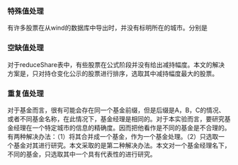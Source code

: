 ### 特殊值处理

有许多股票在从wind的数据库中导出时，并没有标明所在的城市。分别是

### 空缺值处理

对于reduceShare表中，有些股票在公式阶段并没有给出减持幅度。本文的解决方案是，只对持仓变化公示的股票进行排序，选取其中减持幅度最大的股票。

### 重复值处理

对于基金而言，很有可能会存在同一个基金前缀，但是后缀是A，B，C的情况、或者不同基金名称，在此情况下，基金经理是相同的。对于本实验而言，要研究基金经理在一个特定城市的信息的精确度。因而把他看作是不同的基金是不合理的。有两种解决办法：（1）将其合并成一个基金，作为一个基金处理。（2）只选取一个基金对其进行研究。本文采取的是第二种解决办法。本文对一个基金经理名下，不同的基金，只选取其中一个具有代表性的进行研究。